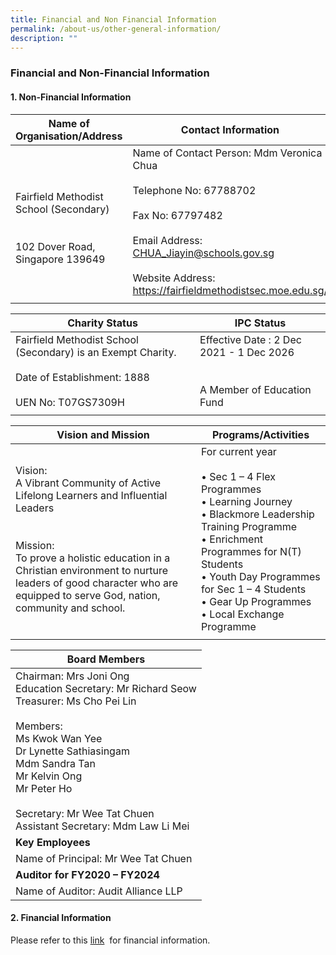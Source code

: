 ```yaml
---
title: Financial and Non Financial Information
permalink: /about-us/other-general-information/
description: ""
---
```


### Financial and Non-Financial Information

#### 1. Non-Financial Information

| Name of Organisation/Address | Contact Information |
|---|---|
| <br>Fairfield Methodist School (Secondary)<br><br><br>102 Dover Road, Singapore 139649 | Name of Contact Person: Mdm Veronica Chua<br><br>Telephone No: 67788702<br><br>Fax No: 67797482<br><br>Email Address: CHUA_Jiayin@schools.gov.sg<br><br>Website Address: https://fairfieldmethodistsec.moe.edu.sg/ |
|  |  |


| Charity Status | IPC Status |
|---|---|
| Fairfield Methodist School (Secondary) is an Exempt Charity.<br><br>Date of Establishment: 1888<br><br>UEN No: T07GS7309H | Effective Date : 2 Dec 2021 - 1 Dec 2026<br><br><br>A Member of Education Fund |
|  |  |


| Vision and Mission | Programs/Activities |
|---|---|
| Vision: <br>A Vibrant Community of Active Lifelong Learners and Influential Leaders<br><br><br>Mission: <br>To prove a holistic education in a Christian environment to nurture leaders of good character who are equipped to serve God, nation, community and school. | For current year<br><br>• Sec 1 – 4 Flex Programmes<br>• Learning Journey<br>• Blackmore Leadership Training Programme<br>• Enrichment Programmes for N(T) Students<br>• Youth Day Programmes for Sec 1 – 4 Students<br>• Gear Up Programmes<br>• Local Exchange Programme |
|  |  |


| Board Members |
|---|
| Chairman: Mrs Joni Ong<br>Education Secretary: Mr Richard Seow<br>Treasurer: Ms Cho Pei Lin<br><br>Members: <br>Ms Kwok Wan Yee<br>Dr Lynette Sathiasingam<br>Mdm Sandra Tan<br>Mr Kelvin Ong<br>Mr Peter Ho<br><br>Secretary: Mr Wee Tat Chuen<br>Assistant Secretary: Mdm Law Li Mei |
| **Key Employees** |
| Name of Principal: Mr Wee Tat Chuen |
| **Auditor for FY2020 – FY2024** |
| Name of Auditor: Audit Alliance LLP |

#### 2\. Financial Information

Please refer to this [link](https://www.moe.gov.sg/about-us/organisation-structure/fpd/financial-summary)  for financial information.